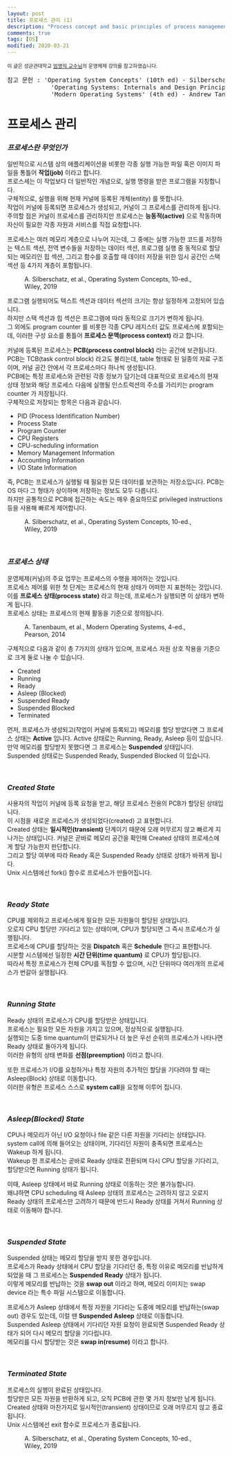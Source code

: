 ```yaml
---
layout: post
title: 프로세스 관리 (1)
description: "Process concept and basic principles of process management."
comments: true
tags: [OS]
modified: 2020-03-21
---
```


<sup>이 글은 성균관대학교 [엄영익 교수님](http://dclab.skku.ac.kr/)의 운영체제 강의를 참고하였습니다.</sup>  
<pre>참고 문헌 : 'Operating System Concepts' (10th ed) - Silberschatz, Galvin, Gagne  
            'Operating Systems: Internals and Design Principles' (8th ed) - William Stallings
            'Modern Operating Systems' (4th ed) - Andrew Tanenbaum, Herbert Bos
</pre>  

# 프로세스 관리

### *프로세스란 무엇인가*

일반적으로 시스템 상의 애플리케이션을 비롯한 각종 실행 가능한 파일 혹은 이미지 파일을 통틀어 **작업(job)** 이라고 합니다.  
프로스세는 이 작업보다 더 일반적인 개념으로, 실행 명령을 받은 프로그램을 지칭합니다.  
구체적으로, 실행을 위해 현재 커널에 등록된 개체(entity) 를 뜻합니다.  
작업이 커널에 등록되면 프로세스가 생성되고, 커널이 그 프로세스를 관리하게 됩니다.  
주의할 점은 커널이 프로세스를 관리하지만 프로세스는 **능동적(active)** 으로 작동하며 자신이 필요한 각종
자원과 서비스를 직접 요청합니다.

프로세스는 여러 메모리 계층으로 나누어 지는데, 그 중에는 실행 가능한 코드를 저장하는 텍스트 섹션, 전역
변수들을 저장하는 데이터 섹션, 프로그램 실행 중 동적으로 할당되는 메모리인 힙 섹션, 그리고 함수를 호출할 때
데이터 저장을 위한 임시 공간인 스택 섹션 등 4가지 계층이 포함됩니다.  

<figure>
    <img src="/images/OS_process.png" alt="">
    <figcaption>A. Silberschatz, et al., Operating System Concepts, 10-ed., Wiley, 2019</figcaption>
</figure>

프로그램 실행되어도 텍스트 섹션과 데이터 섹션의 크기는 항상 일정하게 고정되어 있습니다.  
하지만 스택 섹션과 힙 섹션은 프로그램에 따라 동적으로 크기가 변하게 됩니다.  
그 외에도 program counter 를 비롯한 각종 CPU 레지스터 값도 프로세스에 포함되는데, 이러한 구성 요소를 통틀어
**프로세스 문맥(process context)** 라고 합니다.  

커널에 등록된 프로세스는 **PCB(process control block)** 라는 공간에 보관됩니다.  
PCB는 TCB(task control block) 라고도 불리는데, table 형태로 된 일종의 자료 구조이며, 
커널 공간 안에서 각 프로세스마다 하나씩 생성됩니다.  
PCB에는 특정 프로세스와 관련된 각종 정보가 담기는데 대표적으로 프로세스의 현재 상태 정보와
해당 프로세스 다음에 실행될 인스트럭션의 주소를 가리키는 program counter 가 저장됩니다.  
구체적으로 저장되는 항목은 다음과 같습니다.

* PID (Process Identification Number)
* Process State
* Program Counter
* CPU Registers
* CPU-scheduling information
* Memory Management Information
* Accounting Information
* I/O State Information

즉, PCB는 프로세스가 실행될 때 필요한 모든 데이터를 보관하는 저장소입니다.
PCB는 OS 마다 그 형태가 상이하며 저장하는 정보도 모두 다릅니다.  
하지만 공통적으로 PCB에 접근하는 속도는 매우 중요하므로 privileged instructions 등을 사용해 빠르게 제어합니다.  

<figure>
    <img src="/images/OS_PCB.png" alt="">
    <figcaption>A. Silberschatz, et al., Operating System Concepts, 10-ed., Wiley, 2019</figcaption>
</figure>

<br>

### *프로세스 상태*

운영체제(커널)의 주요 업무는 프로세스의 수행을 제어하는 것입니다.  
프로세스 제어를 위한 첫 단게는 프로세스의 현재 상태가 어떠한 지 표현하는 것입니다.  
이를 **프로세스 상태(process state)** 라고 하는데, 프로세스가 실행되면 이 상태가 변하게 됩니다.  
프로세스 상태는 프로세스의 현재 활동을 기준으로 정의됩니다.  

<figure>
    <img src="/images/OS_process_state_4.png" alt="">
    <figcaption>A. Tanenbaum, et al., Modern Operating Systems, 4-ed., Pearson, 2014</figcaption>
</figure>

구체적으로 다음과 같이 총 7가지의 상태가 있으며, 프로세스 자원 상호 작용을 기준으로 크게 둘로 나눌 수 있습니다.

* Created
* Running
* Ready
* Asleep (Blocked)
* Suspended Ready
* Suspended Blocked
* Terminated

먼저, 프로세스가 생성되고(작업이 커널에 등록되고) 메모리를 할당 받았다면 그 프로세스 상태는 **Active** 입니다.
Active 상태로는 Running, Ready, Asleep 등이 있습니다.  
만약 메모리를 할당받지 못했다면 그 프로세스는 **Suspended** 상태입니다.  
Suspended 상태로는 Suspended Ready, Suspended Blocked 이 있습니다.  

<br>

### *Created State*

사용자의 작업이 커널에 등록 요청을 받고, 해당 프로세스 전용의 PCB가 할당된 상태입니다.  
이 시점을 새로운 프로세스가 생성되었다(created) 고 표현합니다.  
Created 상태는 **일시적인(transient)** 단계이기 때문에 오래 머무르지 않고 빠르게 지나가는 상태입니다.
커널은 곧바로 메모리 공간을 확인해 Created 상태의 프로세스에게 할당 가능한지 판단합니다.  
그리고 할당 여부에 따라 Ready 혹은 Suspended Ready 상태로 상태가 바뀌게 됩니다.  
Unix 시스템에선 fork() 함수로 프로세스가 만들어집니다.  

<br>

### *Ready State*

CPU를 제외하고 프로세스에게 필요한 모든 자원들이 할당된 상태입니다.  
오로지 CPU 할당만 기다리고 있는 상태이며, CPU가 할당되면 그 즉시 프로세스가 실행됩니다.  
프로세스에 CPU를 할당하는 것을 **Dispatch** 혹은 **Schedule** 한다고 표현합니다.  
시분할 시스템에선 일정한 **시간 단위(time quantum)** 로 CPU가 할당됩니다.  
따라서 특정 프로세스가 전체 CPU를 독점할 수 없으며, 시간 단위마다 여러개의 프로세스가 번갈아 실행됩니다.

<br>

### *Running State*

Ready 상태의 프로세스가 CPU를 할당받은 상태입니다.  
프로세스는 필요한 모든 자원을 가지고 있으며, 정상적으로 실행됩니다.  
실행되는 도중 time quantum이 만료되거나 더 높은 우선 순위의 프로세스가 나타나면 Ready 상태로 돌아가게 됩니다.  
이러한 유형의 상태 변화를 **선점(preemption)** 이라고 합니다.  

또한 프로세스가 I/O를 요청하거나 특정 자원의 추가적인 할당을 기다려야 할 때는 Asleep(Block) 상태로 이동합니다.  
이러한 유형은 프로세스 스스로 **system call**을 요청해 이루어 집니다.  

<br>

### *Asleep(Blocked) State*

CPU나 메모리가 아닌 I/O 요청이나 file 같은 다른 자원을 기다리는 상태입니다.  
system call에 의해 들어오는 상태이며, 기다리던 자원이 충족되면 프로세스는 Wakeup 하게 됩니다.  
Wakeup 한 프로세스는 곧바로 Ready 상태로 전환되며 다시 CPU 할당을 기다리고, 할당받으면 Running 상태가 됩니다. 

이때, Asleep 상태에서 바로 Running 상태로 이동하는 것은 불가능합니다.  
왜냐하면 CPU scheduling 때 Asleep 상태의 프로세스는 고려하지 않고 오로지 Ready 상태의 프로세스만 
고려하기 때문에 반드시 Ready 상태를 거쳐서 Running 상태로 이동해야 합니다.  

<br>

### *Suspended State*

Suspended 상태는 메모리 할당을 받지 못한 경우입니다.  
프로세스가 Ready 상태에서 CPU 할당을 기다리던 중, 특정 이유로 메모리를 반납하게 되었을 때 그 프로세스는
**Suspended Ready** 상태가 됩니다.  
이렇게 메모리를 반납하는 것을 **swap out** 이라고 하며, 메모리 이미지는 swap device 라는 특수 파일 시스템으로
이동합니다.  

프로세스가 Asleep 상태에서 특정 자원을 기다리는 도중에 메모리를 반납하는(swap out) 경우도 있는데, 이럴 땐
**Suspended Asleep** 상태로 이동합니다.  
Suspended Asleep 상태에서 기다리던 자원 요청이 완료되면 Suspended Ready 상태가 되어 다시 메모리 할당을
기다립니다.  
메모리를 다시 할당받는 것은 **swap in(resume)** 이라고 합니다. 

<br>

### *Terminated State*

프로세스의 실행이 완료된 상태입니다.  
할당받은 모든 자원을 반환하게 되고, 오직 PCB에 관한 몇 가지 정보만 남게 됩니다.  
Created 상태와 마찬가지로 일시적인(transient) 상태이므로 오래 머무르지 않고 종료됩니다.  
Unix 시스템에선 exit 함수로 프로세스가 종료됩니다.

<figure>
    <img src="/images/OS_process_state.png" alt="">
    <figcaption>A. Silberschatz, et al., Operating System Concepts, 10-ed., Wiley, 2019</figcaption>
</figure>